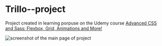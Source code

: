 # Trillo--project

Project created in learning porpuse on the Udemy course [Advanced CSS and Sass: Flexbox, Grid, Animations and More!](https://www.udemy.com/course/advanced-css-and-sass)

<img src="https://github.com/IamGalexing/Trillo--project/blob/master/img/Trillo-page.jpg" alt="screenshot of the main page of project"/>
